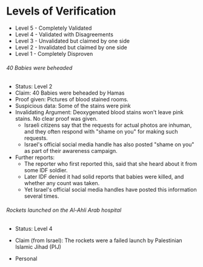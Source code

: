 # Levels of Verification
- Level 5 - Completely Validated
- Level 4 - Validated with Disagreements
- Level 3 - Unvalidated but claimed by one side
- Level 2 - Invalidated but claimed by one side
- Level 1 - Completely Disproven

###### 40 Babies were beheaded
- Status: Level 2
- Claim: 40 Babies were beheaded by Hamas
- Proof given: Pictures of blood stained rooms.
- Suspicious data: Some of the stains were pink
- Invalidating Argument: Deoxygenated blood stains won't leave pink stains. No clear proof was given.
	- Israeli citizens say that the requests for actual photos are inhuman, and they often respond with "shame on you" for making such requests.
	- Israel's official social media handle has also posted "shame on you" as part of their awareness campaign.
- Further reports:
	- The reporter who first reported this, said that she heard about it from some IDF soldier.
	- Later IDF denied it had solid reports that babies were killed, and whether any count was taken.
	- Yet Israel's official social media handles have posted this information several times.

###### Rockets launched on the Al-Ahli Arab hospital
- Status: Level 4
- Claim (from Israel): The rockets were a failed launch by Palestinian Islamic Jihad (PIJ)

- Personal 



























 